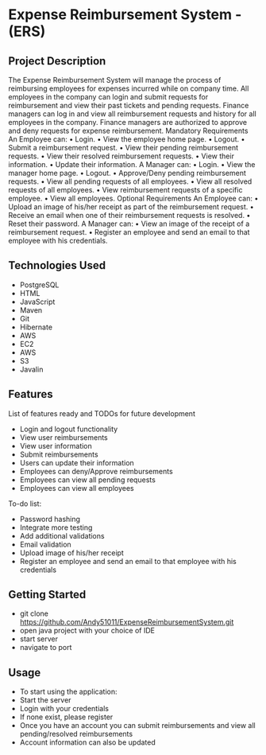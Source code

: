 # Expense Reimbursement System - (ERS)

## Project Description

The Expense Reimbursement System will manage the process of reimbursing employees for expenses incurred while on company time. All employees in the company can login and submit requests for reimbursement and view their past tickets and pending requests. Finance managers can log in and view all reimbursement requests and history for all employees in the company. Finance managers are authorized to approve and deny requests for expense reimbursement. Mandatory Requirements An Employee can: • Login. • View the employee home page. • Logout. • Submit a reimbursement request. • View their pending reimbursement requests. • View their resolved reimbursement requests. • View their information. • Update their information. A Manager can: • Login. • View the manager home page. • Logout. • Approve/Deny pending reimbursement requests. • View all pending requests of all employees. • View all resolved requests of all employees. • View reimbursement requests of a specific employee. • View all employees. Optional Requirements An Employee can: • Upload an image of his/her receipt as part of the reimbursement request. • Receive an email when one of their reimbursement requests is resolved. • Reset their password. A Manager can: • View an image of the receipt of a reimbursement request. • Register an employee and send an email to that employee with his credentials.

## Technologies Used

* PostgreSQL
* HTML
* JavaScript
* Maven
* Git
* Hibernate
* AWS
* EC2
* AWS
* S3
* Javalin

## Features

List of features ready and TODOs for future development
* Login and logout functionality
* View user reimbursements
* View user information
* Submit reimbursements
* Users can update their information
* Employees can deny/Approve reimbursements
* Employees can view all pending requests
* Employees can view all employees

To-do list:
* Password hashing
* Integrate more testing
* Add additional validations
* Email validation
* Upload image of his/her receipt
* Register an employee and send an email to that employee with his credentials

## Getting Started
   
* git clone https://github.com/Andy51011/ExpenseReimbursementSystem.git
* open java project with your choice of IDE
* start server
* navigate to port 


## Usage

* To start using the application:
* Start the server 
* Login with your credentials
* If none exist, please register
* Once you have an account you can submit reimbursements and view all pending/resolved reimbursements
* Account information can also be updated

